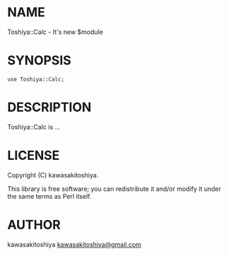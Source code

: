 # NAME

Toshiya::Calc - It's new $module

# SYNOPSIS

    use Toshiya::Calc;

# DESCRIPTION

Toshiya::Calc is ...

# LICENSE

Copyright (C) kawasakitoshiya.

This library is free software; you can redistribute it and/or modify
it under the same terms as Perl itself.

# AUTHOR

kawasakitoshiya <kawasakitoshiya@gmail.com>
